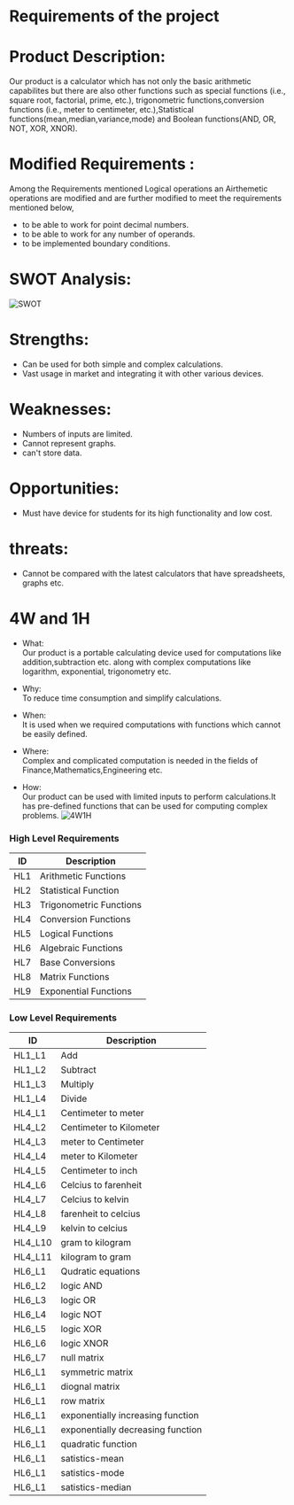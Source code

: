 # Requirements of the project

  
# Product Description:
Our product is a calculator which has not only the basic arithmetic capabilites but there are also other functions such as special functions (i.e., square root, factorial, prime, etc.), trigonometric functions,conversion functions (i.e., meter to centimeter, etc.),Statistical functions(mean,median,variance,mode) and Boolean functions(AND, OR, NOT, XOR, XNOR).
# Modified Requirements : 
Among the Requirements mentioned Logical operations an Airthemetic operations are modified and are further modified to meet the requirements mentioned below,
- to be able to work for point decimal numbers.
- to be able to work for any number of operands.
- to be implemented boundary conditions.
# SWOT Analysis:
![SWOT](swot.png)
# Strengths:
- Can be used for both simple and complex calculations.
- Vast usage in market and integrating it with other various devices.

# Weaknesses:
- Numbers of inputs are limited.
- Cannot represent graphs.
- can't store data.

# Opportunities:
- Must have device for students for its high functionality and low cost.

# threats:
- Cannot be compared with the latest calculators that have spreadsheets, graphs etc.


# 4W and 1H

- What:  
  Our product is a portable calculating device used for computations like addition,subtraction etc. along with complex computations like logarithm, exponential,     trigonometry etc.

- Why:  
  To reduce time consumption and simplify calculations.

- When:  
  It is used when we required computations with functions which cannot be easily defined.

- Where:  
  Complex and complicated computation is needed in the fields of Finance,Mathematics,Engineering etc.

- How:  
  Our product can be used with limited inputs to perform calculations.It has pre-defined functions that can be used for computing complex problems.
![4W1H](w4.png)



### High Level Requirements  

| **ID** | **Description** |
| --- | --- |
| HL1 | Arithmetic Functions |
| HL2 | Statistical Function |
| HL3 | Trigonometric Functions |
| HL4 | Conversion Functions |
| HL5 | Logical Functions |
| HL6 | Algebraic Functions |
| HL7 | Base Conversions |
| HL8 | Matrix Functions |
| HL9 | Exponential Functions |

### Low Level Requirements


| **ID** | **Description** |
| --- | --- |
| HL1\_L1 | Add |
| HL1\_L2 | Subtract |
| HL1\_L3 | Multiply |
| HL1\_L4 | Divide |
| HL4_L1 | Centimeter to meter |
| HL4_L2 | Centimeter to Kilometer |
| HL4_L3 | meter to Centimeter |
| HL4_L4 | meter to Kilometer |
| HL4_L5 | Centimeter to inch |
| HL4_L6 | Celcius to farenheit |
| HL4_L7 | Celcius to kelvin |
| HL4_L8 | farenheit to celcius |
| HL4_L9 | kelvin to celcius |
| HL4_L10 | gram to kilogram |
| HL4_L11 | kilogram to gram |
| HL6_L1 | Qudratic equations  |
| HL6_L2 | logic AND |
| HL6_L3 | logic OR  |
| HL6_L4 | logic NOT  |
| HL6_L5 | logic XOR  |
| HL6_L6 | logic XNOR  |
| HL6_L7 | null matrix |
| HL6_L1 | symmetric matrix  |
| HL6_L1 | diognal matrix  |
| HL6_L1 | row matrix |
| HL6_L1 | exponentially increasing function|
| HL6_L1 | exponentially decreasing  function|
| HL6_L1 | quadratic  function|
| HL6_L1 | satistics-mean|
| HL6_L1 | satistics-mode|
| HL6_L1 | satistics-median|








